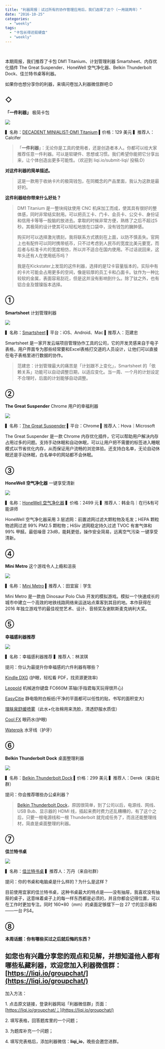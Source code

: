 ```yaml
---
title: "利器周报｜试过所有的协作管理应用后，我们选择了这个（一用就两年）"
date: "2016-10-25"
categories: 
  - "weekly"
tags: 
  - "卡包长得还挺硬盘"
  - "weekly"
---
```


 

本期周报，我们推荐了卡包 DM1 Titanium、计划管理利器 Smartsheet、内存优化插件 The Great Suspender、HoneWell 空气净化器、Belkin Thunderbolt Dock、佳兰特书桌等利器。

如果你也想分享你的利器，来填问卷加入利器微信群吧:D

## ◇

**「一件利器」** 极简卡包

![](/images/13356.jpg)

▍名称：[DECADENT MINIALIST-DM1 Titanium](https://decadentminimalist.com/) ▍价格：129 美元 ▍推荐人：Calcifer

> 「**一件利器**」：无论你是工具的使用者，还是创造者本人。你都可以给大家推荐任意一件利器。可以是软硬件、思想或习惯。我们希望你能把它分享出来，让个体创造出更多可能性。（欢迎到 liqi.io/submit-liqi/ 投稿:D）

**对这件利器的简单描述。**

> 这是一款用于收纳卡片的极简钱包，在同概念的产品里面，我认为这款是最好的。

**这件利器给你带来什么好处？**

> DM1 Titanium 是一整块纯钛使用 CNC 机床加工而成，使其具有很好的整体感，同时非常结实耐用。可以把员工卡、门卡、会员卡、公交卡、身份证和信用卡等等一股脑的放进去。拿取的时候非常方便，熟练了之后不超过5秒。其极简的设计使其可以轻松地放在口袋中，没有钱包的臃肿感。
> 
> 购买时可以选择激光镌刻，我将联系方式镌刻在上面，以防不慎丢失。官网上也有配件可以同时携带纸币，只不过考虑到人民币的宽度比美元要宽，而后者与标准卡片的宽度相仿，所以并不适合在国内使用。不过话说回来，这年头还有人在使用纸币吗？
> 
> 我是在Kickstater上发现的这件利器，选择的是12卡容量版本的，实际中有的卡片可能会占用更多的空间，像是较厚的员工卡和凸面卡。钛作为一种比较软的金属，表面容易刮花，但是这并没有影响到什么。除了钛之外，也有铝合金及镀镍版本选择。

## ①

**Smartsheet** 计划管理利器

![](/images/90905-1326x1024.png)

▍名称：[Smartsheet](https://www.smartsheet.com/) ▍平台：iOS、Android、Mac ▍推荐人：范建忠

Smartsheet 是一家开发云端项目管理协作工具的公司，它的开发灵感来自于电子表格，用户界面专为那些经常要和Excel表格打交道的人员设计，让他们可以直接在电子表格里进行数据的协作。

> 范建忠：计划管理最大的痛苦是「计划跟不上变化」，Smartsheet 的「依赖关系」功能可以自动调整日期，以适应变化。当一周、一个月的计划设定不合理时，后面的计划能够自动调整。

## ②

**The Great Suspender** Chrome 用户的幸福利器

![](/images/34181.jpg)

▍名称：[The Great Suspender](https://chrome.google.com/webstore/detail/the-great-suspender/klbibkeccnjlkjkiokjodocebajanakg) ▍平台：Chrome ▍推荐人：Hova｜Microsoft

The Great Suspender 是一款 Chrome 内存优化插件，它可以帮助用户解决内存占用过多的问题。支持手动休眠和自动休眠，可以让用户把不需要的标签进入睡眠模式以节省优化内存，从而保证用户流畅的浏览体验。还支持白名单，无论自动休眠还是手动休眠，白名单中的网站都不会休眠。

## ③

**HoneWell 空气净化器** 一键享受清新

![](/images/34156.jpg)

▍名称：[HoneWell 空气净化器](https://item.jd.com/1297518.html#) ▍价格：2499 元 ▍推荐人：韩金乌｜在行&有可能讲师

HoneWell 空气净化器采用 3 层滤网：前置滤网过滤大颗粒物及毛发；HEPA 颗粒物滤网过滤 99% PM2.5 颗粒物；HiSiv 滤网稳定持久过滤 TVOC 有害气体和 99% 甲醛。最低噪音 23dB，能耗更低，操作安全简易，远离空气污染 一键享受清新。

## ④

**Mini Metro** 这个游戏令人上瘾和沮丧

![](/images/70550.jpg)

▍名称：[Mini Metro](https://dinopoloclub.com/minimetro/) ▍推荐人：田宜宸｜学生

Mini Metro 是一款由 Dinosaur Polo Club 开发的模拟游戏。模拟一个快速成长的城市中建立一个高效的地铁线路网络来运送站点乘客到其目的地。本作获得在 2016 年独立游戏节的最佳视觉艺术、设计、音频奖及谢默斯麦克纳利大奖。

## ⑤

**幸福感利器推荐**

![](/images/82705.jpg)

▍名称：幸福感利器推荐 ▍推荐人：林滨琪

提问：你认为最提升你幸福感的六件利器有哪些？

[Kindle DXG](https://www.amazon.com/Kindle-DX-Wireless-Reader-3G-Global/dp/B002GYWHSQ) (护眼，轻松看 PDF，找资源更效率)

[Leopold](https://mechanicalkeyboards.com/shop/index.php?l=product_detail&p=1497) 机械迷你键盘 FC660M 茶轴(手指君每天玩得很开心)

[EasyCitie](https://easycitie.com/) 静电吸附白板纸(干净的平面都可以任性的贴，书写的面积变大)

[理肤泉舒缓喷雾](https://www.amazon.cn/LA-ROCHE-POSAY-%E7%90%86%E8%82%A4%E6%B3%89-%E8%88%92%E7%BC%93%E8%B0%83%E7%90%86%E5%96%B7%E9%9B%BE-300ml/dp/B002NX0B4M)（此水+化妆棉用来洗脸，清透舒服水质佳）

[Cool FX](https://s.taobao.com/search?q=Cool+FX&imgfile=&commend=all&ssid=s5-e&search_type=item&sourceId=tb.index&spm=a21bo.50862.201856-taobao-item.1&ie=utf8&initiative_id=tbindexz_20161024) 眼药水(护眼)

[Waterpik](https://www.chinawaterpik.com/) 水牙线（护牙）

## ⑥

**Belkin Thunderbolt Dock** 桌面整理利器

![](/images/26908.jpg)

▍名称：[Belkin Thunderbolt Dock](https://www.belkin.com/us/p/P-F4U085/) ▍价格：299 美元 ▍推荐人：Derek（来自社群）

提问：你会推荐哪些办公桌利器？

> [Belkin Thunderbolt Dock](https://www.belkin.com/us/p/P-F4U085/)，原因很简单，到了公司以后，电源线、网线、USB Bub、显示器的 HDMI 线，插起来费时费力还乱糟糟的，有了这个之后，只要一根电源线和一根 Thunderbolt 就完成任务了，而且还能整理线材，简直是桌面整理的利器。

## ⑦

**佳兰特书桌**

![](/images/48177.jpg)

▍名称：[佳兰特书桌](https://www.ikea.com/cn/zh/catalog/products/S39006379/) ▍推荐人：万丹（来自社群）

提问：你的书桌和电脑桌是什么样的？为什么是这样？

目前使用宜家的佳兰特书桌，这种书桌最大的特点是——没有抽屉，我喜欢没有抽屉的桌子，这意味着桌子上的每一样东西都是必须的，并且你都会记得位置，可以在工作时更加专注。同时 160\*80（mm）的桌面足够摆下一台 27 寸的显示器和——一台 PS4。

## ⑧

**本周话题：你有哪些买过之后就后悔的东西？**

## 如您也有兴趣分享您的观点和见解，并想知道他人都有哪些私藏利器，欢迎您加入利器微信群：[https://liqi.io/groupchat/](https://liqi.io/groupchat/)

加入方法：

1\. 点击原文链接，登录利器网站「利器微信群」页面：[https://liqi.io/groupchat/；](https://liqi.io/groupchat/)

2\. 填写表格，回答题库里的一个问题；

3\. 为题库补充一个问题；

4\. 填写完表格后，添加利器微信：**liqi\_io**，晚些会邀您进群。

